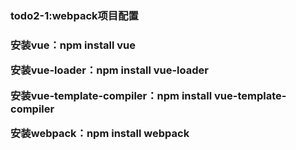 <h3>todo2-1:webpack项目配置<h3>
<p>安装vue：npm install vue</p>
<p>安装vue-loader：npm install vue-loader</p>
<p>安装vue-template-compiler：npm install vue-template-compiler</p>
<p>安装webpack：npm install webpack</p>